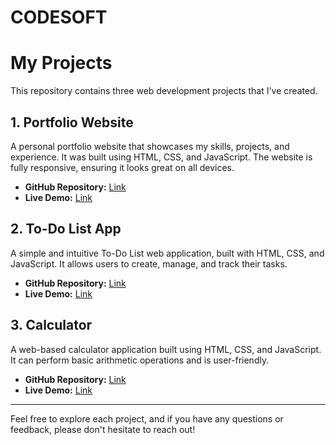 # CODESOFT

# My Projects

This repository contains three web development projects that I've created.

## 1. Portfolio Website

A personal portfolio website that showcases my skills, projects, and experience. It was built using HTML, CSS, and JavaScript. The website is fully responsive, ensuring it looks great on all devices.

- **GitHub Repository:** [Link](https://github.com/RachitSahu26/CODESOFT/tree/main/Portfolio_Task-1)
- **Live Demo:** [Link](https://personal-portfolio-2-vrs.netlify.app/)
## 2. To-Do List App

A simple and intuitive To-Do List web application, built with HTML, CSS, and JavaScript. It allows users to create, manage, and track their tasks.

- **GitHub Repository:** [Link](https://github.com/RachitSahu26/CODESOFT/tree/main/TO_DO_List_Task-2)
- **Live Demo:** [Link](https://to-do-list-vrs.netlify.app/)

## 3. Calculator

A web-based calculator application built using HTML, CSS, and JavaScript. It can perform basic arithmetic operations and is user-friendly.

- **GitHub Repository:** [Link](https://github.com/RachitSahu26/CODESOFT/tree/main/Calculator_Task-3)
- **Live Demo:** [Link](https://calculator-vrs.netlify.app/)

---

Feel free to explore each project, and if you have any questions or feedback, please don't hesitate to reach out!
